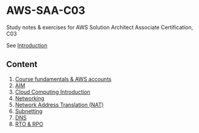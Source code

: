 # AWS-SAA-C03
Study notes &amp; exercises for AWS Solution Architect Associate Certification, C03

See [Introduction](./00-introduction.md)

## Content
 1. [Course fundamentals & AWS accounts](./01-course-fundamentals-and-aws-accounts.md)
 2. [AIM](./02-iam.md)
 3. [Cloud Computing Introduction](./03-cloud-computing-introduction.md)
 4. [Networking](./04-networking.md)
 5. [Network Address Translation (NAT)](./05-nat.md)
 6. [Subnetting](./06-subnetting.md)
 7. [DNS](./07-dns.md)
 8. [RTO & RPO](./08-rpo-rto.md)
